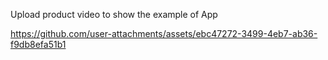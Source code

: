 Upload product video to show the example of App

https://github.com/user-attachments/assets/ebc47272-3499-4eb7-ab36-f9db8efa51b1
